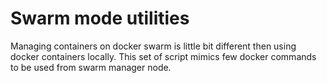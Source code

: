 Swarm mode utilities
====================

Managing containers on docker swarm is little bit different then using docker
containers locally. This set of script mimics few docker commands to be used
from swarm manager node.


